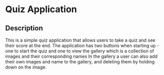 # Quiz Application

## Description

This is a simple quiz application that allows users to take a quiz and see their score at the end.
The application has two buttons when starting up - one to start the quiz and one to view the gallery which is a collection of images and their corresponding names
In the gallery a user can also add their own images and name to the gallery, and deleting them by holding down on the image.


